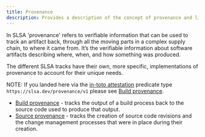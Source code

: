 ```yaml
---
title: Provenance
description: Provides a description of the concept of provenance and links to the various tracks specific definitions.
---
```


In SLSA 'provenance' refers to verifiable information that can be used to track
an artifact back, through all the moving parts in a complex supply chain, to
where it came from. It’s the verifiable information about software artifacts
describing where, when, and how something was produced.

The different SLSA tracks have their own, more specific, implementations of
provenance to account for their unique needs.

NOTE: If you landed here via the
[in-toto attestation](https://github.com/in-toto/attestation) predicate type
`https://slsa.dev/provenance/v1` please see
[Build provenance](build-provenance.md).

-   [Build provenance](build-provenance.md) - tracks the output of a build process
   back to the source code used to produce that output.
-   [Source provenance](source-requirements#source-provenance-attestations) - tracks the
    creation of source code revisions and the change management processes
    that were in place during their creation.
